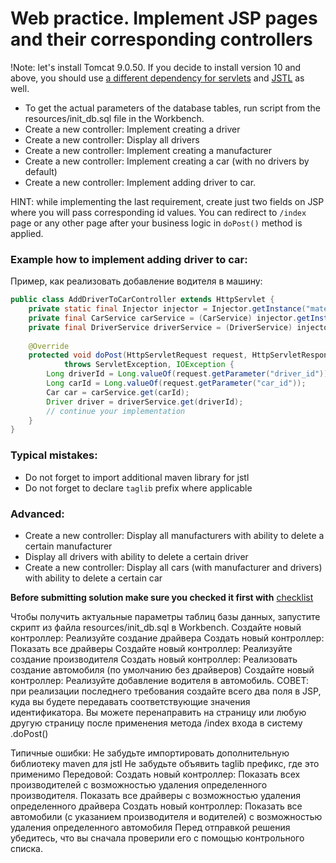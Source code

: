 # Web practice. Implement JSP pages and their corresponding controllers

!Note: let's install Tomcat 9.0.50. If you decide to install version 10 and above, 
you should use [a different dependency for servlets](https://mvnrepository.com/artifact/jakarta.servlet/jakarta.servlet-api/5.0.0) and [JSTL](https://mvnrepository.com/artifact/jakarta.servlet.jsp.jstl/jakarta.servlet.jsp.jstl-api/2.0.0) as well.

- To get the actual parameters of the database tables, run script from the resources/init_db.sql file in the Workbench. 
- Create a new controller: Implement creating a driver
- Create a new controller: Display all drivers
- Create a new controller: Implement creating a manufacturer
- Create a new controller: Implement creating a car (with no drivers by default)
- Create a new controller: Implement adding driver to car.

HINT: while implementing the last requirement, create just two fields on JSP where you will pass corresponding id values.
You can redirect to `/index` page or any other page after your business logic in `doPost()` method is applied.

### Example how to implement adding driver to car:
Пример, как реализовать добавление водителя в машину:
```java
public class AddDriverToCarController extends HttpServlet {    
    private static final Injector injector = Injector.getInstance("mate.academy"); // be careful with copy-paste
    private final CarService carService = (CarService) injector.getInstance(CarService.class);
    private final DriverService driverService = (DriverService) injector.getInstance(DriverService.class);
    
    @Override
    protected void doPost(HttpServletRequest request, HttpServletResponse response)
            throws ServletException, IOException {
        Long driverId = Long.valueOf(request.getParameter("driver_id"));
        Long carId = Long.valueOf(request.getParameter("car_id"));
        Car car = carService.get(carId);
        Driver driver = driverService.get(driverId);
        // continue your implementation 
    }
}
```

### Typical mistakes:
- Do not forget to import additional maven library for jstl
- Do not forget to declare `taglib` prefix where applicable

### Advanced:
- Create a new controller: Display all manufacturers with ability to delete a certain manufacturer
- Display all drivers with ability to delete a certain driver
- Create a new controller: Display all cars (with manufacturer and drivers) with ability to delete a certain car

__Before submitting solution make sure you checked it first with__ [checklist](https://mate-academy.github.io/jv-program-common-mistakes/java-web/web-practice/java-web-practice)

Чтобы получить актуальные параметры таблиц базы данных, запустите скрипт из файла resources/init_db.sql в Workbench.
Создайте новый контроллер: Реализуйте создание драйвера
Создать новый контроллер: Показать все драйверы
Создайте новый контроллер: Реализуйте создание производителя
Создать новый контроллер: Реализовать создание автомобиля (по умолчанию без драйверов)
Создайте новый контроллер: Реализуйте добавление водителя в автомобиль.
СОВЕТ: при реализации последнего требования создайте всего два поля в JSP, 
куда вы будете передавать соответствующие значения идентификатора.
Вы можете перенаправить на страницу или любую другую страницу после применения метода /index входа в систему .doPost()

Типичные ошибки:
Не забудьте импортировать дополнительную библиотеку maven для jstl
Не забудьте объявить taglib префикс, где это применимо
Передовой:
Создать новый контроллер: Показать всех производителей с возможностью удаления определенного производителя.
Показать все драйверы с возможностью удаления определенного драйвера
Создать новый контроллер: Показать все автомобили (с указанием производителя и водителей) с возможностью удаления определенного автомобиля
Перед отправкой решения убедитесь, что вы сначала проверили его с помощью контрольного списка.
